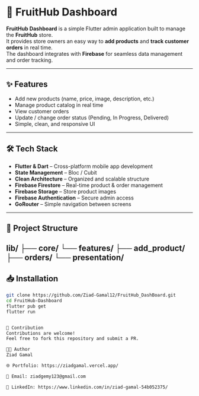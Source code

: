 # 🚀 FruitHub Dashboard

**FruitHub Dashboard** is a simple Flutter admin application built to manage the **FruitHub** store.  
It provides store owners an easy way to **add products** and **track customer orders** in real time.  
The dashboard integrates with **Firebase** for seamless data management and order tracking.  

---

## ✨ Features
- Add new products (name, price, image, description, etc.)
- Manage product catalog in real time
- View customer orders
- Update / change order status (Pending, In Progress, Delivered)
- Simple, clean, and responsive UI

---

## 🛠️ Tech Stack
- **Flutter & Dart** – Cross-platform mobile app development  
- **State Management** – Bloc / Cubit  
- **Clean Architecture** – Organized and scalable structure  
- **Firebase Firestore** – Real-time product & order management  
- **Firebase Storage** – Store product images  
- **Firebase Authentication** – Secure admin access  
- **GoRouter** – Simple navigation between screens  

---

## 📂 Project Structure
lib/
├── core/
└── features/
├── add_product/
├── orders/
└── presentation/
---

## 📥 Installation
```bash
git clone https://github.com/Ziad-Gamal12/FruitHub_DashBoard.git
cd FruitHub-Dashboard
flutter pub get
flutter run


🤝 Contribution
Contributions are welcome!
Feel free to fork this repository and submit a PR.

👨‍💻 Author
Ziad Gamal

🌐 Portfolio: https://ziadgamal.vercel.app/

📧 Email: ziadgemy123@gmail.com

🔗 LinkedIn: https://www.linkedin.com/in/ziad-gamal-54b052375/

